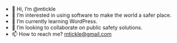 - 👋 Hi, I’m @mtickle
- 👀 I’m interested in using software to make the world a safer place.
- 🌱 I’m currently learning WordPress.
- 💞️ I’m looking to collaborate on public safety solutions.
- 📫 How to reach me? mtickle@gmail.com

<!---
mtickle/mtickle is a ✨ special ✨ repository because its `README.md` (this file) appears on your GitHub profile.
You can click the Preview link to take a look at your changes.
--->
